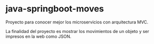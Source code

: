 # java-springboot-moves

Proyecto para conocer mejor los microservicios con arquitectura MVC.

La finalidad del proyecto es mostrar los movimientos de un objeto y ser impresos en la web como JSON.
